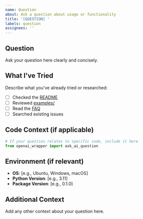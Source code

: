 ```yaml
---
name: Question
about: Ask a question about usage or functionality
title: '[QUESTION] '
labels: question
assignees: ''
---
```


## Question
Ask your question here clearly and concisely.

## What I've Tried
Describe what you've already tried or researched:
- [ ] Checked the [README](../README.md)
- [ ] Reviewed [examples/](../examples/)
- [ ] Read the [FAQ](../FAQ.md)
- [ ] Searched existing issues

## Code Context (if applicable)
```python
# If your question relates to specific code, include it here
from openai_wrapper import ask_ai_question
```

## Environment (if relevant)
- **OS**: [e.g., Ubuntu, Windows, macOS]
- **Python Version**: [e.g., 3.11]
- **Package Version**: [e.g., 0.1.0]

## Additional Context
Add any other context about your question here.
